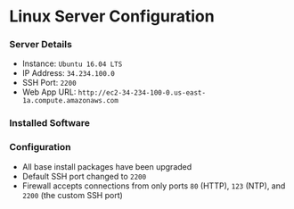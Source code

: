# Linux Server Configuration

### Server Details
* Instance: `Ubuntu 16.04 LTS`
* IP Address: `34.234.100.0`
* SSH Port: `2200`
* Web App URL: `http://ec2-34-234-100-0.us-east-1a.compute.amazonaws.com`

### Installed Software

### Configuration
* All base install packages have been upgraded
* Default SSH port changed to `2200`
* Firewall accepts connections from only ports `80` (HTTP), `123` (NTP), and
`2200` (the custom SSH port)
